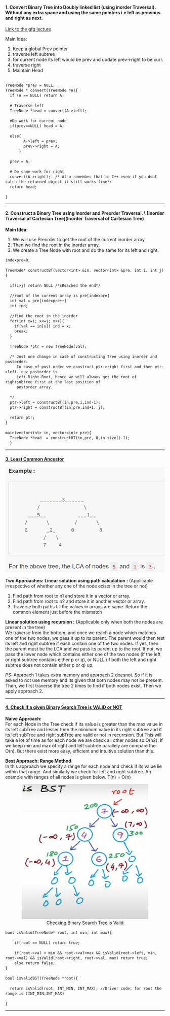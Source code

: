 #### 1. Convert Binary Tree into Doubly linked list (using inorder Traversal). Without any extra space and using the same pointers i.e left as previous and right as next.
[Link to the gfg lecture](https://practice.geeksforgeeks.org/tracks/DSASP-Tree/?batchId=154&tab=1)

Main Idea:
1. Keep a global Prev pointer
2. traverse left subtree
3. for current node its left would be prev and update prev->right to be curr.
4. traverse right
5. Maintain Head
```

TreeNode *prev = NULL;
TreeNode * convert(TreeNode *A){
  if (A == NULL) return A;
  
  # Traverse left
  TreeNode *head = convert(A->left);
  
  #Do work for current node
  if(prev==NULL) head = A;
  
  else{
        A->left = prev;
        prev->right = A;
      }
  
  prev = A;
  
  # Do same work for right
  convert(A->right);  /* Also remember that in C++ even if you dont catch the returned object it still works fine*/
  return head;
  
}
```

---


#### 2. Construct a Binary Tree using Inorder and Preorder Traversal. \ [Inorder Traversal of Cartesian Tree](Inorder Traversal of Cartesian Tree)
**Main Idea:**  
1. We will use Preorder to get the root of the current inorder array.
2. Then we find the root in the inorder array.
3. We create a Tree Node with root and do the same for its left and right.

```
indexpre=0;

TreeNode* constructBT(vector<int> &in, vector<int> &pre, int i, int j){
  
  if(i>j) return NULL /*sReached the end*/  
  
  //root of the current array is pre[indexpre]
  int val = pre[indexpre++]
  int ind;
  
  //find the root in the inorder
  for(int x=i; x<=j; x++){
    if(val == in[x]) ind = x;
    break;  
  } 
  
  TreeNode *ptr = new TreeNode(val);
  
  /* Just one change in case of constructing Tree using inorder and postorder:
     In case of post order we construct ptr->right first and then ptr->left. cuz postorder is
     Left-Right-Root, hence we will always get the root of rightsubtree first at the last position of 
     postorder array.
  
  */
  ptr->left = constructBT(in,pre,i,ind-1);
  ptr->right = constructBT(in,pre,ind+1, j);
  
  return ptr; 
}

main(vector<int> in, vector<int> pre){
  TreeNode *head  = constructBT(in,pre, 0,in.size()-1);
  }
```
---
#### [3. Least Common Ancestor](https://www.interviewbit.com/old/problems/least-common-ancestor/)
![lsa](https://github.com/bathejaakshay/Competitive-Problems-in-C-/blob/master/Images/lsa1.png?raw=true)
<!-- ![BM1](https://github.com/bathejaakshay/Competitive-Problems-in-C-/blob/master/Images/bm1.png?raw=true) -->
**Two Approaches:**
**Linear solution using path calculation :** (Applicable irrespective of whether any one of the node exists in the tree or not)  
1) Find path from root to n1 and store it in a vector or array.
2) Find path from root to n2 and store it in another vector or array.
3) Traverse both paths till the values in arrays are same. Return the common element just before the mismatch

**Linear solution using recursion :**  (Applicable only when both the nodes are present in the tree)  
We traverse from the bottom, and once we reach a node which matches one of the two nodes, we pass it up to its parent. The parent would then test its left and right subtree if each contain one of the two nodes. If yes, then the parent must be the LCA and we pass its parent up to the root. If not, we pass the lower node which contains either one of the two nodes (if the left or right subtree contains either p or q), or NULL (if both the left and right subtree does not contain either p or q) up.

*PS:* Approach 1 takes extra memory and approach 2 doesnot. So if it is asked to not use memory and its given that both nodes may not be present. Then, we first traverse the tree 2 times to find if both nodes exist. Then we apply approach 2. 

---

#### [4. Check If a given Binary Search Tree is VALID or NOT](https://www.interviewbit.com/old/problems/valid-binary-search-tree/)

**Naive Approach:**  
For each Node in the Tree check if its value is greater than the max value in its left subTree and lesser then the minimum value in its right subtree and if its left subTree and right subTree are valid or not in recurrsion. But This will take a lot of time as for each node we are check all other nodes so O(n2). If we keep min and max of right and left subtree parallely are compare the O(n). But there exist more easy, efficient and intuitive solution than this.

**Best Approach: Range Method**  
In this approach we specify a range for each node and check if its value lie within that range. And similarly we check for left and right subtree. An example with ranges of all nodes is given below. T(n) = O(n)

<figure>
<center><img src="https://github.com/bathejaakshay/Competitive-Problems-in-C-/blob/master/Images/isvalidBST.png?raw=True" alt="drawing" width="400"/></center>
<center><figcaption>Checking Binary Search Tree is Valid</figcaption></center>
</figure>

```
bool isValid(TreeNode* root, int min, int max){
    
    if(root == NULL) return true;
    
    if(root->val > min && root->val<max && isValid(root->left, min, root->val) && isValid(root->right, root->val, max) return true;
    else return false;
}

bool isValidBST(TreeNode *root){

  return isValid(root, INT_MIN, INT_MAX); //Driver code: for root the range is [INT_MIN,INT_MAX]
  
}
```

---






